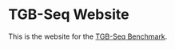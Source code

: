 # TGB-Seq Website

This is the website for the [TGB-Seq Benchmark](https://openreview.net/forum?id=8e2LirwiJT).
